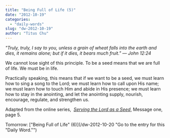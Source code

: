 ```yaml
---
title: "Being Full of Life (5)"
date: "2012-10-19"
categories: 
  - "daily-words"
slug: "dw-2012-10-19"
author: "Titus Chu"
---
```


_"_Truly, truly, I say to you, unless a grain of wheat falls into the earth and dies, it remains alone; but if it dies, it bears much fruit."_ — John 12:24_

We cannot lose sight of this principle. To be a seed means that we are full of life. We must be in life.

Practically speaking, this means that if we want to be a seed, we must learn how to sing a song to the Lord; we must learn how to call upon His name; we must learn how to touch Him and abide in His presence; we must learn how to stay in the anointing, and let the anointing supply, nourish, encourage, regulate, and strengthen us.

Adapted from the online series,  _[Serving the Lord as a Seed](/articles-serving-0007 "Go to the listing for this series of articles.")_, Message one, page 5.

Tomorrow: ["Being Full of Life" (6)](/dw-2012-10-20 "Go to the entry for this "Daily Word."")
